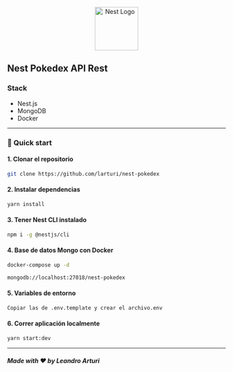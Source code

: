 <p align="center">
  <a href="http://nestjs.com/" target="blank"><img src="https://nestjs.com/img/logo-small.svg" width="100" alt="Nest Logo" /></a>
</p>

## Nest Pokedex API Rest

### Stack

* Nest.js
* MongoDB
* Docker

<hr />
  
### 🚀 Quick start

#### 1. Clonar el repositorio

```bash
git clone https://github.com/larturi/nest-pokedex
```

#### 2. Instalar dependencias

```bash
yarn install
```

#### 3. Tener Nest CLI instalado

```bash
npm i -g @nestjs/cli
```

#### 4. Base de datos Mongo con Docker

```bash
docker-compose up -d
```

```bash
mongodb://localhost:27018/nest-pokedex
```

#### 5. Variables de entorno

```bash
Copiar las de .env.template y crear el archivo.env
```

#### 6. Correr aplicación localmente

```bash
yarn start:dev
```

---

##### Made with ❤️ by Leandro Arturi
